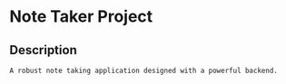 # Note Taker Project

## Description
    A robust note taking application designed with a powerful backend.